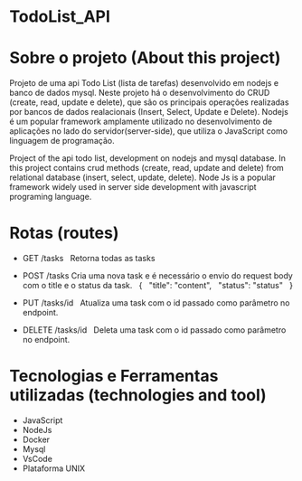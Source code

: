 # TodoList_API

# Sobre o projeto (About this project)

Projeto de uma api Todo List (lista de tarefas) desenvolvido em nodejs e banco de dados mysql.
Neste projeto há o desenvolvimento do CRUD (create, read, update e delete), que são
os principais operações realizadas por bancos de dados realacionais (Insert, Select, Update e Delete).
Nodejs é um popular framework amplamente utilizado no desenvolvimento de aplicações no lado do servidor(server-side),
que utiliza o JavaScript como linguagem de programação.

Project of the api todo list, development on nodejs and mysql database. 
In this project contains crud methods (create, read, update and delete) from relational database (insert, select, update, delete).
Node Js is a popular framework widely used in server side development with javascript programing language.

# Rotas (routes)

- GET /tasks
&nbsp;
Retorna todas as tasks

- POST /tasks
Cria uma nova task e é necessário o envio do request body com o title e o status da task.
&nbsp;
{
    &nbsp;
    "title": "content",
    &nbsp;
    "status": "status"
    &nbsp;
}

- PUT /tasks/id
&nbsp;
Atualiza uma task com o id passado como parâmetro no endpoint.

- DELETE /tasks/id
&nbsp;
Deleta uma task com o id passado como parâmetro no endpoint.

# Tecnologias e Ferramentas utilizadas (technologies and tool)

- JavaScript
- NodeJs
- Docker
- Mysql
- VsCode
- Plataforma UNIX

